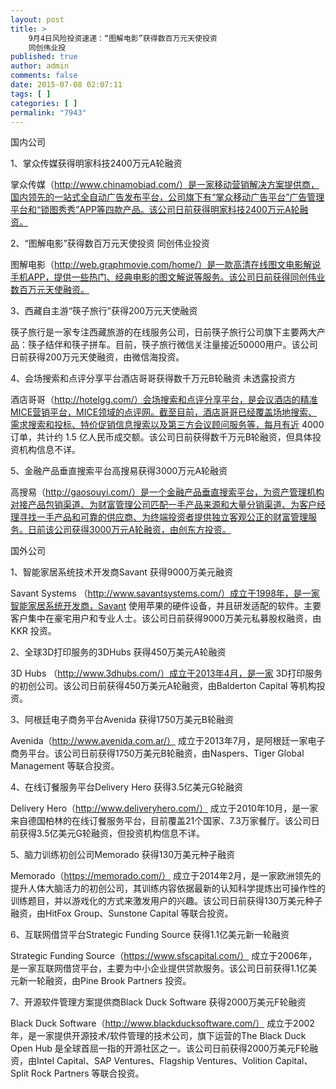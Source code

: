 ```yaml
---
layout: post
title: >
    9月4日风险投资速递：“图解电影”获得数百万元天使投资
    同创伟业投
published: true
author: admin
comments: false
date: 2015-07-08 02:07:11
tags: [ ]
categories: [ ]
permalink: "7943"
---
```



国内公司

1、掌众传媒获得明家科技2400万元A轮融资

掌众传媒（http://www.chinamobiad.com/）是一家移动营销解决方案提供商，国内领先的一站式全自动广告发布平台，公司旗下有“掌众移动广告平台”广告管理平台和“锁图秀秀”APP等四款产品。该公司日前获得明家科技2400万元A轮融资。

2、“图解电影”获得数百万元天使投资 同创伟业投资

图解电影（http://web.graphmovie.com/home/）是一款高清在线图文电影解说手机APP，提供一些热门、经典电影的图文解说等服务。该公司日前获得同创伟业数百万元天使融资。

3、西藏自主游“筷子旅行”获得200万元天使融资

筷子旅行是一家专注西藏旅游的在线服务公司，日前筷子旅行公司旗下主要两大产品：筷子结伴和筷子拼车。目前，筷子旅行微信关注量接近50000用户。该公司日前获得200万元天使融资，由微信海投资。

4、会场搜索和点评分享平台酒店哥哥获得数千万元B轮融资 未透露投资方

酒店哥哥（http://hotelgg.com/）会场搜索和点评分享平台，是会议酒店的精准MICE营销平台，MICE领域的点评网。截至目前，酒店哥哥已经覆盖场地搜索、需求搜索和投标、特价促销信息搜索以及第三方会议顾问服务等，每月有近 4000 订单，共计约 1.5 亿人民币成交额。该公司日前获得数千万元B轮融资，但具体投资机构信息不详。

5、金融产品垂直搜索平台高搜易获得3000万元A轮融资

高搜易（http://gaosouyi.com/）是一个金融产品垂直搜索平台，为资产管理机构对接产品包销渠道、为财富管理公司匹配一手产品来源和大量分销渠道、为客户经理寻找一手产品和可靠的供应商、为终端投资者提供独立客观公正的财富管理服务。日前该公司获得3000万元A轮融资，由创东方投资。

国外公司

1、智能家居系统技术开发商Savant 获得9000万美元融资

Savant Systems （http://www.savantsystems.com/）成立于1998年，是一家智能家居系统开发商，Savant 使用苹果的硬件设备，并且研发适配的软件。主要客户集中在豪宅用户和专业人士。该公司日前获得9000万美元私募股权融资，由KKR 投资。

2、全球3D打印服务的3DHubs 获得450万美元A轮融资

3D Hubs （http://www.3dhubs.com/）成立于2013年4月，是一家 3D打印服务的初创公司。该公司日前获得450万美元A轮融资，由Balderton Capital 等机构投资。

3、阿根廷电子商务平台Avenida 获得1750万美元B轮融资

Avenida（http://www.avenida.com.ar/） 成立于2013年7月，是阿根廷一家电子商务平台。该公司日前获得1750万美元B轮融资，由Naspers、Tiger Global Management 等联合投资。

4、在线订餐服务平台Delivery Hero 获得3.5亿美元G轮融资

Delivery Hero（http://www.deliveryhero.com/） 成立于2010年10月，是一家来自德国柏林的在线订餐服务平台，目前覆盖21个国家、7.3万家餐厅。该公司日前获得3.5亿美元G轮融资，但投资机构信息不详。

5、脑力训练初创公司Memorado 获得130万美元种子融资

Memorado（https://memorado.com/） 成立于2014年2月，是一家欧洲领先的提升人体大脑活力的初创公司，其训练内容依据最新的认知科学提炼出可操作性的训练题目，并以游戏化的方式来激发用户的兴趣。该公司日前获得130万美元种子融资，由HitFox Group、Sunstone Capital 等联合投资。

6、互联网借贷平台Strategic Funding Source 获得1.1亿美元新一轮融资

Strategic Funding Source（https://www.sfscapital.com/） 成立于2006年，是一家互联网借贷平台，主要为中小企业提供贷款服务。该公司日前获得1.1亿美元新一轮融资，由Pine Brook Partners 投资。

7、开源软件管理方案提供商Black Duck Software 获得2000万美元F轮融资

Black Duck Software（http://www.blackducksoftware.com/） 成立于2002年，是一家提供开源技术/软件管理的技术公司，旗下运营的The Black Duck Open Hub 是全球首屈一指的开源社区之一。该公司日前获得2000万美元F轮融资，由Intel Capital、SAP Ventures、Flagship Ventures、Volition Capital、Split Rock Partners 等联合投资。